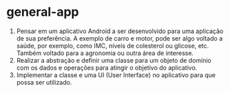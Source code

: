 # general-app

1. Pensar em um aplicativo Android a ser desenvolvido para uma aplicação de sua preferência. A exemplo de carro e motor, pode ser algo voltado a saúde, por exemplo, como IMC, níveis de colesterol ou glicose, etc. Também voltado para a agronomia ou outra área de interesse.
1. Realizar a abstração e definir uma classe para um objeto de domínio com os dados e operações para atingir o objetivo do aplicativo.
1. Implementar a classe e uma UI (User Interface) no aplicativo para que possa ser utilizado.

